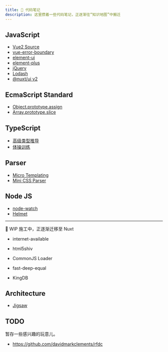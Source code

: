 ```yaml
---
title: 🚄 代码笔记
description: 这里攒着一些代码笔记，正逐渐往“知识地图”中搬迁
---
```


## JavaScript

* [Vue2 Source](/source-code/_js/vue2-source)
* [vue-error-boundary](/source-code/_js/vue-error-boundary)
* [element-ui](/source-code/_js/element-ui)
* [element-plus](/source-code/_js/element-plus)
* [jQuery](/source-code/_js/jquery)
* [Lodash](/source-code/_js/lodash)
* [@nuxt/ui v2](/source-code/_js/nuxt-ui-v2)

## EcmaScript Standard

* [Object.prototype.assign](/source-code/_es/object-assign)
* [Array.prototype.slice](/source-code/_es/array-slice)

## TypeScript

* [高级类型推导](/source-code/_ts/utility-types)
* [体操训练](/source-code/_ts/type-challenges)

## Parser

* [Micro Templating](/articles/micro-templating)
* [Mini CSS Parser](/articles/mini-css-parser)

## Node JS

* [node-watch](/source-code/_node/node-watch)
* [Helmet](/_achieved/2020-08/helmet-and-security)

---

🚧 WIP 施工中，正逐渐迁移至 Nuxt

* internet-available
<!-- /source-code/_js/module/is-online -->
* html5shiv
<!-- /source-code/_js/module/html5shiv -->
* CommonJS Loader
<!-- /source-code/_js/nodejs/require -->
* fast-deep-equal
<!-- /source-code/_js/module/fast-deep-equal -->
* KingDB
<!-- /source-code/_es/cpp/kingdb -->

## Architecture

* [Jigsaw](/source-code/_architecture/jigsaw)

## TODO

暂存一些感兴趣的玩意儿。

* https://github.com/davidmarkclements/rfdc

